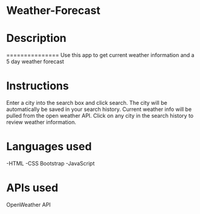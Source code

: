 # Weather-Forecast

# Description
===============
Use this app to get current weather information and a 5 day weather forecast

# Instructions
Enter a city into the search box and click search. The city will be automatically be saved in your search history. Current weather info will be pulled from the open weather API. Click on any city in the search history to review weather information.

# Languages used
-HTML
-CSS Bootstrap
-JavaScript

# APIs used
OpenWeather API

